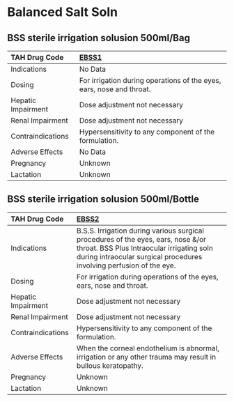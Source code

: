 # Balanced Salt Soln

## BSS sterile irrigation solusion 500ml/Bag

| TAH Drug Code      | [**EBSS1**](https://www.tahsda.org.tw/drugs/hissearch.php?drug_code=EBSS1)   |
|:-------------------|:-----------------------------------------------------------------------------|
| Indications        | No Data                                                                      |
| Dosing             | For irrigation during operations of the eyes, ears, nose and throat.         |
| Hepatic Impairment | Dose adjustment not necessary                                                |
| Renal Impairment   | Dose adjustment not necessary                                                |
| Contraindications  | Hypersensitivity to any component of the formulation.                        |
| Adverse Effects    | No Data                                                                      |
| Pregnancy          | Unknown                                                                      |
| Lactation          | Unknown                                                                      |

## BSS sterile irrigation solusion 500ml/Bottle

| TAH Drug Code      | [**EBSS2**](https://www.tahsda.org.tw/drugs/hissearch.php?drug_code=EBSS2)                                                                                                                            |
|:-------------------|:------------------------------------------------------------------------------------------------------------------------------------------------------------------------------------------------------|
| Indications        | B.S.S. Irrigation during various surgical procedures of the eyes, ears, nose &/or throat. BSS Plus Intraocular irrigating soln during intraocular surgical procedures involving perfusion of the eye. |
| Dosing             | For irrigation during operations of the eyes, ears, nose and throat.                                                                                                                                  |
| Hepatic Impairment | Dose adjustment not necessary                                                                                                                                                                         |
| Renal Impairment   | Dose adjustment not necessary                                                                                                                                                                         |
| Contraindications  | Hypersensitivity to any component of the formulation.                                                                                                                                                 |
| Adverse Effects    | When the corneal endothelium is abnormal, irrigation or any other trauma may result in bullous keratopathy.                                                                                           |
| Pregnancy          | Unknown                                                                                                                                                                                               |
| Lactation          | Unknown                                                                                                                                                                                               |

